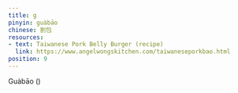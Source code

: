 ```yaml
---
title: g
pinyin: guàbāo
chinese: 割包
resources: 
- text: Taiwanese Pork Belly Burger (recipe)
  link: https://www.angelwongskitchen.com/taiwaneseporkbao.html
position: 9
---
```


Guàbāo ()
